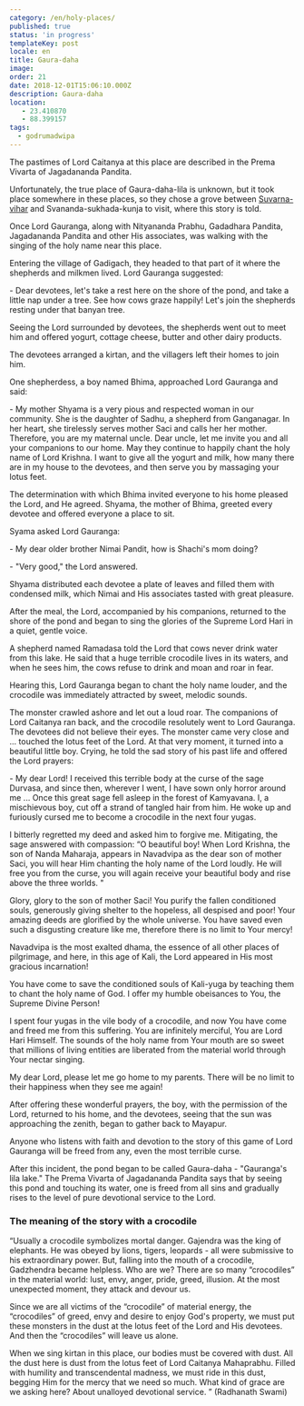 ```yaml
---
category: /en/holy-places/
published: true
status: 'in progress'
templateKey: post
locale: en
title: Gaura-daha
image:
order: 21
date: 2018-12-01T15:06:10.000Z
description: Gaura-daha
location:
   - 23.410870
   - 88.399157
tags:
  - godrumadwipa
---
```

The pastimes of Lord Caitanya at this place are described in the Prema Vivarta of Jagadananda Pandita.

Unfortunately, the true place of Gaura-daha-lila is unknown, but it took place somewhere in these places, so they chose a grove between [Suvarna-vihar](/en/suvarna-vihar) and Svananda-sukhada-kunja to visit, where this story is told.

Once Lord Gauranga, along with Nityananda Prabhu, Gadadhara Pandita, Jagadananda Pandita and other His associates, was walking with the singing of the holy name near this place.

Entering the village of Gadigach, they headed to that part of it where the shepherds and milkmen lived. Lord Gauranga suggested:

\- Dear devotees, let's take a rest here on the shore of the pond, and take a little nap under a tree. See how cows graze happily! Let's join the shepherds resting under that banyan tree.

Seeing the Lord surrounded by devotees, the shepherds went out to meet him and offered yogurt, cottage cheese, butter and other dairy products.

The devotees arranged a kirtan, and the villagers left their homes to join him.

One shepherdess, a boy named Bhima, approached Lord Gauranga and said:

\- My mother Shyama is a very pious and respected woman in our community. She is the daughter of Sadhu, a shepherd from Ganganagar. In her heart, she tirelessly serves mother Saci and calls her her mother. Therefore, you are my maternal uncle. Dear uncle, let me invite you and all your companions to our home. May they continue to happily chant the holy name of Lord Krishna. I want to give all the yogurt and milk, how many there are in my house to the devotees, and then serve you by massaging your lotus feet.

The determination with which Bhima invited everyone to his home pleased the Lord, and He agreed. Shyama, the mother of Bhima, greeted every devotee and offered everyone a place to sit.

Syama asked Lord Gauranga:

\- My dear older brother Nimai Pandit, how is Shachi's mom doing?

\- "Very good," the Lord answered.

Shyama distributed each devotee a plate of leaves and filled them with condensed milk, which Nimai and His associates tasted with great pleasure.

After the meal, the Lord, accompanied by his companions, returned to the shore of the pond and began to sing the glories of the Supreme Lord Hari in a quiet, gentle voice.

A shepherd named Ramadasa told the Lord that cows never drink water from this lake. He said that a huge terrible crocodile lives in its waters, and when he sees him, the cows refuse to drink and moan and roar in fear.

Hearing this, Lord Gauranga began to chant the holy name louder, and the crocodile was immediately attracted by sweet, melodic sounds.

The monster crawled ashore and let out a loud roar. The companions of Lord Caitanya ran back, and the crocodile resolutely went to Lord Gauranga. The devotees did not believe their eyes. The monster came very close and ... touched the lotus feet of the Lord. At that very moment, it turned into a beautiful little boy. Crying, he told the sad story of his past life and offered the Lord prayers:

\- My dear Lord! I received this terrible body at the curse of the sage Durvasa, and since then, wherever I went, I have sown only horror around me ... Once this great sage fell asleep in the forest of Kamyavana. I, a mischievous boy, cut off a strand of tangled hair from him. He woke up and furiously cursed me to become a crocodile in the next four yugas.

I bitterly regretted my deed and asked him to forgive me. Mitigating, the sage answered with compassion: “O beautiful boy! When Lord Krishna, the son of Nanda Maharaja, appears in Navadvipa as the dear son of mother Saci, you will hear Him chanting the holy name of the Lord loudly. He will free you from the curse, you will again receive your beautiful body and rise above the three worlds. "

Glory, glory to the son of mother Saci! You purify the fallen conditioned souls, generously giving shelter to the hopeless, all despised and poor! Your amazing deeds are glorified by the whole universe. You have saved even such a disgusting creature like me, therefore there is no limit to Your mercy!

Navadvipa is the most exalted dhama, the essence of all other places of pilgrimage, and here, in this age of Kali, the Lord appeared in His most gracious incarnation!

You have come to save the conditioned souls of Kali-yuga by teaching them to chant the holy name of God. I offer my humble obeisances to You, the Supreme Divine Person!

I spent four yugas in the vile body of a crocodile, and now You have come and freed me from this suffering. You are infinitely merciful, You are Lord Hari Himself. The sounds of the holy name from Your mouth are so sweet that millions of living entities are liberated from the material world through Your nectar singing.

My dear Lord, please let me go home to my parents. There will be no limit to their happiness when they see me again!

After offering these wonderful prayers, the boy, with the permission of the Lord, returned to his home, and the devotees, seeing that the sun was approaching the zenith, began to gather back to Mayapur.

Anyone who listens with faith and devotion to the story of this game of Lord Gauranga will be freed from any, even the most terrible curse.

After this incident, the pond began to be called Gaura-daha - "Gauranga's lila lake." The Prema Vivarta of Jagadananda Pandita says that by seeing this pond and touching its water, one is freed from all sins and gradually rises to the level of pure devotional service to the Lord.

### The meaning of the story with a crocodile
“Usually a crocodile symbolizes mortal danger. Gajendra was the king of elephants. He was obeyed by lions, tigers, leopards - all were submissive to his extraordinary power. But, falling into the mouth of a crocodile, Gadzhendra became helpless. Who are we? There are so many “crocodiles” in the material world: lust, envy, anger, pride, greed, illusion. At the most unexpected moment, they attack and devour us.

Since we are all victims of the “crocodile” of material energy, the “crocodiles” of greed, envy and desire to enjoy God's property, we must put these monsters in the dust at the lotus feet of the Lord and His devotees. And then the “crocodiles” will leave us alone.

When we sing kirtan in this place, our bodies must be covered with dust. All the dust here is dust from the lotus feet of Lord Caitanya Mahaprabhu. Filled with humility and transcendental madness, we must ride in this dust, begging Him for the mercy that we need so much. What kind of grace are we asking here? About unalloyed devotional service. ” (Radhanath Swami)

<tbd locale="en" url="mailto:haribol@mayapur.live"></tbd>
